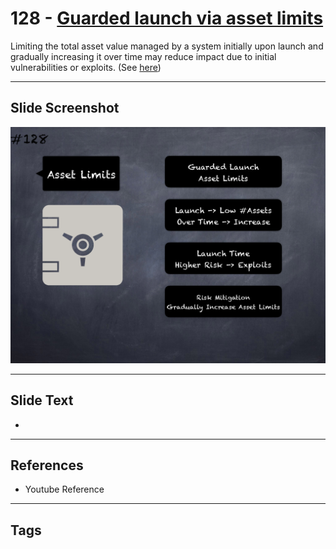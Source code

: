 # 128 - [Guarded launch via asset limits](Guarded%20launch%20via%20asset%20limits.md)
Limiting the total asset value managed by a system initially upon launch and gradually increasing it over time may reduce impact due to initial vulnerabilities or exploits. (See [here](https://medium.com/electric-capital/derisking-defi-guarded-launches-2600ce730e0a#:~:text=Guarded%20Launches:%20Protecting%20Users%20with%20Limits&text=A%20new%20contract%20is%20deployed,product%20in%20a%20limited%20scope.))
___
## Slide Screenshot
![0128.png](../../images/5.Pitfalls%20and%20Best%20Practices%20201/128.png)
___
## Slide Text
- 
___
## References
- Youtube Reference
___
## Tags